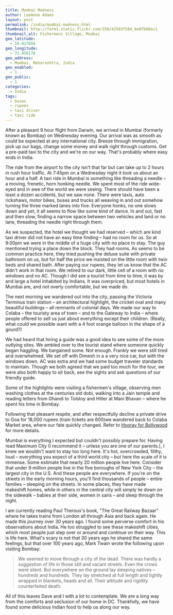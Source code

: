```yaml
---
title: Mumbai Madness
author: LeeAnne Adams
layout: post
permalink: /india/mumbai-madness.html
thumbnail: http://farm1.static.flickr.com/158/425037504_6e07b88ec1
thumbnail_alt: Fishermens Village, Mumbai
geo_latitude:
  - 19.017656
geo_longitude:
  - 72.856178
geo_address:
  - Mumbai, Maharashtra, India
geo_enabled:
  - 1
geo_public:
  - 1
categories:
  - India
tags:
  - buses
  - rupees
  - taxi driver
  - taxi ride
---
```

After a pleasant 9 hour flight from Darwin, we arrived in Mumbai (formerly known as Bombay) on Wednesday evening.  Our arrival was as smooth as could be expected at any international city.  Breeze through immigration, pick up our bags, change some money and walk right through customs.  Get a pre-paid taxi to the city and we're on our way.  That's probably where easy ends in India. 

The ride from the airport to the city isn't that far but can take up to 2 hours in rush hour traffic.  At 7:45pm on a Wednesday night it took us about an hour and a half.   A taxi ride in Mumbai is something like threading a needle – a moving, frenetic, horn honking needle.  We spent most of the ride wide-eyed and in awe of the world we were seeing.  There should have been a least a dozen accidents, but we saw none.  There were taxis, auto rickshaws, motor bikes, buses and trucks all weaving in and out somehow turning the three marked lanes into five.  Everyone honks, no one slows down and yet, it all seems to flow like some kind of dance.  In and out, fast and then slow, finding a narrow space between two vehicles and land or no lane, threading the needle right through them. 

As we suspected, the hotel we thought we had reserved –  which are kind taxi driver did not have an easy time finding –  had no room for us.  So at 9:00pm we were in the middle of a huge city with no place to stay.  The guy mentioned trying a place down the block.  They had rooms.  As seems to be common practice here, they tried pushing the deluxe suite with private bathroom on us, but for half the price we insisted on the little room with twin beds and shared bath.  After paying our rupees, they let us know that the AC didn't work in that room.  We retired to our dark, little cell of a room with no windows and no AC.  Though I did see a tourist from time to time, it was by and large a hotel inhabited by Indians.  It was overpriced, but most hotels in Mumbai are, and not overly comfortable, but we made do.

The next morning we wandered out into the city, passing the Victoria Terminus train station – an architectural highlight, the cricket oval and many beautiful buildings – all remnants of colonial days.  We made our way to Colaba – the touristy area of town – and to the Gateway to India – where people offered to sell us just about everything except their children.  (Really, what could we possible want with a 4 foot orange balloon in the shape of a gourd?)

We had heard that hiring a guide was a good idea to see some of the more outlying sites. We ambled over to the tourist stand where someone quickly began haggling.  We bargained some.  Not enough.  Frankly we were still tired and overwhelmed.  We set off with Dimesh in a a very nice car, but with the windows down.  AC was extra and we had some budget traveler standards to maintain.  Though we both agreed that we paid too much for the tour, we were also both happy to sit back, see the sights and ask questions of our friendly guide. 

Some of the highlights were visiting a fishermen's village, observing men washing clothes at the centuries old dobi, walking into a Jain temple and reading letters from Ghandi to Tolstoy and Hitler at Mani Bhavan – where he spent his time in Bombay. 

Following that pleasant respite, and after respectfully decline a private drive to Goa for 18,000 rupees (train tickets are 600)we wandered back to Colaba Market area, where our fate quickly changed.  Refer to [Hooray for Bollywood][1] for more details.

Mumbai is everything I expected but couldn't possibly prepare for.  Having read Maximum City (I recommend it – unless you are one of our parents.), I knew we wouldn't want to stay too long here.  It's hot, overcrowded, filthy, loud – everything you expect of a third world city – but here the scale of it is immense.  Some estimate that nearly 20 million people live here.  Consider that under 9 million people live in the five boroughs of New York City – the largest city in the U.S.  And these people are everywhere.  If you're on the streets in the early morning hours, you'll find thousands of people – entire families – sleeping on the streets.  In some places, they have made makeshift homes, while in others in the central city will simply lie down on the sidewalk – babies at their side, women in saris – and sleep through the night.

I am currently reading Paul Theroux's book, "The Great Railway Bazaar" where he takes trains from London all through Asia and back again.  He made this journey over 30 years ago.   I found some perverse comfort in his observations about India.  He too struggled to see these makeshift cities, which most people just step over or around and continue on their way.  This is life here. What's scary is not that 30 years ago he shared the same feelings, but that over 100 years ago, Mark Twain wrote the following upon visiting Bombay:

> We seemed to move through a city of the dead.  There was hardly a suggestion of life in those still and vacant streets. Even the crows were silent.  But everywhere on the ground lay sleeping natives – hundreds and hundreds.  They lay stretched at full length and tightly wrapped in blankets, heads and all.  Their attitude and rigidity counterfeited death.

All of this leaves Dave and I with a lot to contemplate.  We are a long way from the comforts and seclusion of our home in DC. Thankfully, we have found some delicious Indian food to help us along our way.


[1]: http://gothereandback.com/india/hooray-for-bolliwood.html "Hooray for Bolliwood"